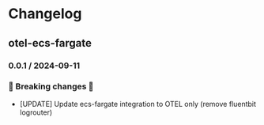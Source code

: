 # Changelog

## otel-ecs-fargate
<!-- To add a new entry write: -->
<!-- ### version / full date -->
<!-- * [Update/Bug fix] message that describes the changes that you apply -->

### 0.0.1 / 2024-09-11
### 🛑 Breaking changes 🛑
* [UPDATE] Update ecs-fargate integration to OTEL only (remove fluentbit logrouter)